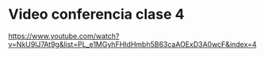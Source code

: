 # Video conferencia clase 4

https://www.youtube.com/watch?v=NkU9lJ7At9g&list=PL_e1MGyhFHIdHmbh5B63caAOExD3A0wcF&index=4